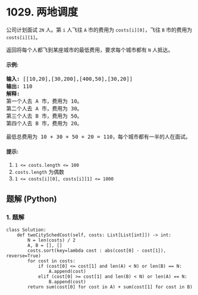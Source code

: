 # 1029. 两地调度
公司计划面试 ```2N``` 人。第 ```i``` 人飞往 ```A``` 市的费用为 ```costs[i][0]```，飞往 ```B``` 市的费用为 ```costs[i][1]```。

返回将每个人都飞到某座城市的最低费用，要求每个城市都有 ```N``` 人抵达。

#### 示例:
<pre>
<strong>输入:</strong> [[10,20],[30,200],[400,50],[30,20]]
<strong>输出:</strong> 110
<strong>解释:</strong>
第一个人去 A 市，费用为 10。
第二个人去 A 市，费用为 30。
第三个人去 B 市，费用为 50。
第四个人去 B 市，费用为 20。

最低总费用为 10 + 30 + 50 + 20 = 110，每个城市都有一半的人在面试。
</pre>

#### 提示:
1. ```1 <= costs.length <= 100```
2. ```costs.length``` 为偶数
3. ```1 <= costs[i][0], costs[i][1] <= 1000```

## 题解 (Python)

### 1. 题解
```Python3
class Solution:
    def twoCitySchedCost(self, costs: List[List[int]]) -> int:
        N = len(costs) / 2
        A, B = [], []
        costs.sort(key=lambda cost : abs(cost[0] - cost[1]), reverse=True)
        for cost in costs:
            if (cost[0] <= cost[1] and len(A) < N) or len(B) == N:
                A.append(cost)
            elif (cost[0] >= cost[1] and len(B) < N) or len(A) == N:
                B.append(cost)
        return sum(cost[0] for cost in A) + sum(cost[1] for cost in B)
```
